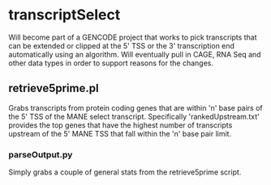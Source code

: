 # transcriptSelect
Will become part of a GENCODE project that works to pick transcripts that can be extended or clipped at the 5' TSS or the 3' transcription end automatically using an algorithm. Will eventually pull in CAGE, RNA Seq and other data types in order to support reasons for the changes. 


## retrieve5prime.pl
Grabs transcripts from protein coding genes that are within 'n' base pairs of the 5' TSS of the MANE select transcript. Specifically 'rankedUpstream.txt' provides the top genes that have the highest number of transcripts upstream of the 5' MANE TSS that fall within the 'n' base pair limit. 

### parseOutput.py
Simply grabs a couple of general stats from the retrieve5prime script. 
